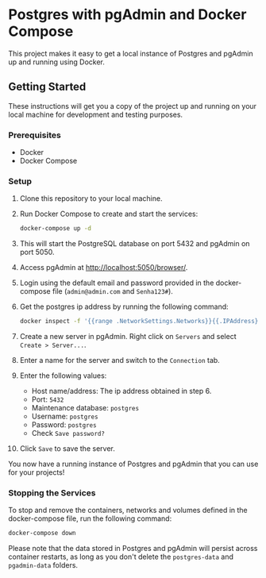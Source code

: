 # Postgres with pgAdmin and Docker Compose

This project makes it easy to get a local instance of Postgres and pgAdmin up and running using Docker.

## Getting Started

These instructions will get you a copy of the project up and running on your local machine for development and testing purposes.

### Prerequisites

- Docker
- Docker Compose

### Setup

1. Clone this repository to your local machine.
2. Run Docker Compose to create and start the services:

    ```bash
    docker-compose up -d
    ```

3. This will start the PostgreSQL database on port 5432 and pgAdmin on port 5050.

4. Access pgAdmin at [http://localhost:5050/browser/](http://localhost:5050/browser/).

5. Login using the default email and password provided in the docker-compose file (`admin@admin.com` and `Senha123#`).

6. Get the postgres ip address by running the following command:

    ```bash
    docker inspect -f '{{range .NetworkSettings.Networks}}{{.IPAddress}}{{end}}' postgres
    ```
7. Create a new server in pgAdmin. Right click on `Servers` and select `Create > Server...`.

8. Enter a name for the server and switch to the `Connection` tab.

9. Enter the following values:
    - Host name/address: The ip address obtained in step 6.
    - Port: `5432`
    - Maintenance database: `postgres`
    - Username: `postgres`
    - Password: `postgres`
    - Check `Save password?`

10. Click `Save` to save the server.

You now have a running instance of Postgres and pgAdmin that you can use for your projects!

### Stopping the Services

To stop and remove the containers, networks and volumes defined in the docker-compose file, run the following command:

```bash
docker-compose down
```

Please note that the data stored in Postgres and pgAdmin will persist across container restarts, as long as you don't delete the `postgres-data` and `pgadmin-data` folders.
